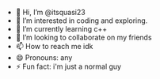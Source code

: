- 👋 Hi, I’m @itsquasi23
- 👀 I’m interested in coding and exploring.
- 🌱 I’m currently learning c++
- 💞️ I’m looking to collaborate on my friends
- 📫 How to reach me idk
- 😄 Pronouns: any
- ⚡ Fun fact: i'm just a normal guy

<!---
itsquasi23/itsquasi23 is a ✨ special ✨ repository because its `README.md` (this file) appears on your GitHub profile.
You can click the Preview link to take a look at your changes.
--->
